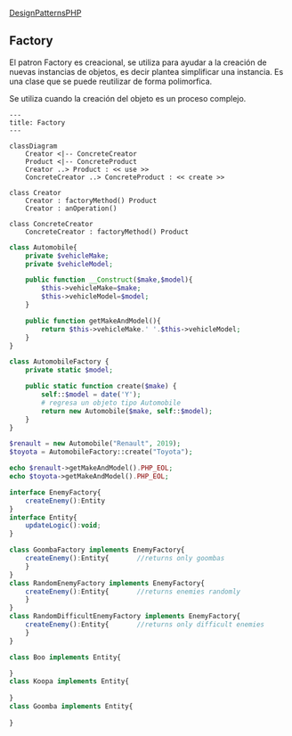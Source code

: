 [DesignPatternsPHP
](https://github.com/DesignPatternsPHP/DesignPatternsPHP)

## Factory

El patron Factory es creacional, se utiliza para ayudar a la creación de nuevas instancias de objetos, es decir plantea simplificar una instancia. Es una clase que se puede reutilizar de forma polimorfica.

Se utiliza cuando la creación del objeto es un proceso complejo.


```mermaid
---
title: Factory
---

classDiagram
    Creator <|-- ConcreteCreator
    Product <|-- ConcreteProduct
    Creator ..> Product : << use >>
    ConcreteCreator ..> ConcreteProduct : << create >>

class Creator
    Creator : factoryMethod() Product
    Creator : anOperation()

class ConcreteCreator
    ConcreteCreator : factoryMethod() Product

```


```php
class Automobile{
    private $vehicleMake;
    private $vehicleModel;

    public function __Construct($make,$model){
        $this->vehicleMake=$make;
        $this->vehicleModel=$model;
    }

    public function getMakeAndModel(){
        return $this->vehicleMake.' '.$this->vehicleModel;
    }
}

class AutomobileFactory {
    private static $model;

    public static function create($make) {
        self::$model = date('Y');
        # regresa un objeto tipo Automobile
        return new Automobile($make, self::$model);
    }
}

$renault = new Automobile("Renault", 2019);
$toyota = AutomobileFactory::create("Toyota");

echo $renault->getMakeAndModel().PHP_EOL;
echo $toyota->getMakeAndModel().PHP_EOL;
```


```javascript
interface EnemyFactory{
    createEnemy():Entity
}
interface Entity{
    updateLogic():void;
}

class GoombaFactory implements EnemyFactory{
    createEnemy():Entity{       //returns only goombas
    }
}
class RandomEnemyFactory implements EnemyFactory{
    createEnemy():Entity{       //returns enemies randomly
    }
}
class RandomDifficultEnemyFactory implements EnemyFactory{
    createEnemy():Entity{       //returns only difficult enemies
    }
}

class Boo implements Entity{

}
class Koopa implements Entity{
    
}
class Goomba implements Entity{
    
}

```
